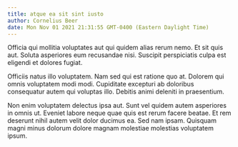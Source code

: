 ```yaml
---
title: atque ea sit sint iusto
author: Cornelius Beer
date: Mon Nov 01 2021 21:31:55 GMT-0400 (Eastern Daylight Time)
---
```

Officia qui mollitia voluptates aut qui quidem alias rerum nemo. Et sit quis aut. Soluta asperiores eum recusandae nisi. Suscipit perspiciatis culpa est eligendi et dolores fugiat.

 Officiis natus illo voluptatem. Nam sed qui est ratione quo at. Dolorem qui omnis voluptatem modi modi. Cupiditate excepturi ab doloribus consequatur autem qui voluptas illo. Debitis animi deleniti in praesentium.

 Non enim voluptatem delectus ipsa aut. Sunt vel quidem autem asperiores in omnis ut. Eveniet labore neque quae quis est rerum facere beatae. Et rem deserunt nihil autem velit dolor ducimus ea. Sed nam ipsam. Quisquam magni minus dolorum dolore magnam molestiae molestias voluptatem ipsum.